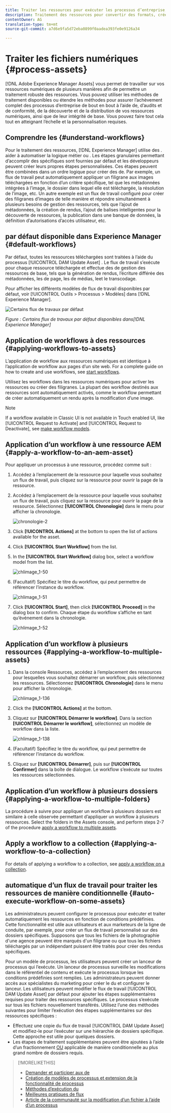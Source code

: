 ```yaml
---
title: Traiter les ressources pour exécuter les processus d’entreprise, effectuer des audits, assurer la conformité et maintenir une intégrité de base
description: Traitement des ressources pour convertir des formats, créer des rendus, gérer des ressources, valider des ressources et exécuter des  de.
contentOwner: AG
translation-type: tm+mt
source-git-commit: a7d6e9fa5d72eba0899f0aadea393fe0e9126a34

---
```



# Traiter les fichiers numériques {#process-assets}

[!DNL Adobe Experience Manager Assets] vous permet de travailler sur vos ressources numériques de plusieurs manières afin de permettre un traitement robuste des ressources. Vous pouvez utiliser les méthodes de traitement disponibles ou étendre les méthodes pour assurer l’achèvement complet des processus d’entreprise de bout en bout à l’aide de, d’audits et de conformité, de la découverte et de la distribution de vos ressources numériques, ainsi que de leur intégrité de base. Vous pouvez faire tout cela tout en atteignant l’échelle et la personnalisation requises.

## Comprendre les {#understand-workflows}

Pour le traitement des ressources, [!DNL Experience Manager] utilise des .  aider à automatiser la logique métier ou . Les étapes granulaires permettant d’accomplir des  spécifiques sont fournies par défaut et les développeurs peuvent créer leurs propres étapes personnalisées. Ces étapes peuvent être combinées dans un ordre logique pour créer des  de. Par exemple, un flux de travail peut automatiquement appliquer un filigrane aux images téléchargées en fonction d’un critère spécifique, tel que les métadonnées intégrées à l’image, le dossier dans lequel elle est téléchargée, la résolution de l’image, etc. Un autre exemple est un flux de travail configuré pour créer des filigranes d’images de telle manière et répondre simultanément à plusieurs besoins de gestion des ressources, tels que l’ajout de métadonnées, la création de rendus, l’ajout de balises intelligentes pour la découverte de ressources, la publication dans une banque de données, la définition d’autorisations d’accès utilisateur, etc.

##  par défaut disponible dans Experience Manager {#default-workflows}

Par défaut, toutes les ressources téléchargées sont traitées à l’aide du processus [!UICONTROL DAM Update Asset] . Le flux de travail s’exécute pour chaque ressource téléchargée et effectue des de gestion des ressources de base, tels que la génération de rendus, l’écriture différée des métadonnées, les  de page, les de médias, leet le transcodage.

Pour afficher les différents modèles de flux de travail disponibles par défaut, voir [!UICONTROL Outils > Processus > Modèles] dans [!DNL Experience Manager].

![Certains flux de travaux par défaut](assets/aem-default-workflows.png)

*Figure : Certains flux de travaux par défaut disponibles dans[!DNL Experience Manager]*

## Application de workflows à des ressources {#applying-workflows-to-assets}

L’application de workflow aux ressources numériques est identique à l’application de workflow aux pages d’un site web. For a complete guide on how to create and use workflows, see [start workflows](/help/sites-authoring/workflows-participating.md).

Utilisez les workflows dans les ressources numériques pour activer les ressources ou créer des filigranes. La plupart des workflow destinés aux ressources sont automatiquement activés, comme le workflow permettant de créer automatiquement un rendu après la modification d’une image.

>[!NOTE]
>
>If a workflow available in Classic UI is not available in Touch enabled UI, like [!UICONTROL Request to Activate] and [!UICONTROL Request to Deactivate], see [make workflow models](/help/sites-developing/workflows-models.md#make-workflow-models-available-in-touchui).

## Application d’un workflow à une ressource AEM {#apply-a-workflow-to-an-aem-asset}

<!-- 
TBD: Add animated GIF for these steps instead of all these screenshots.
-->

Pour appliquer un processus à une ressource, procédez comme suit :

1. Accédez à l’emplacement de la ressource pour laquelle vous souhaitez un flux de travail, puis cliquez sur la ressource pour ouvrir la page de la ressource.

1. Accédez à l’emplacement de la ressource pour laquelle vous souhaitez un flux de travail, puis cliquez sur la ressource pour ouvrir la page de la ressource. Sélectionnez **[!UICONTROL Chronologie]** dans le menu pour afficher la chronologie.

   ![chronologie-2](assets/timeline-2.png)

1. Click **[!UICONTROL Actions]** at the bottom to open the list of actions available for the asset.

1. Click **[!UICONTROL Start Workflow]** from the list.

1. In the **[!UICONTROL Start Workflow]** dialog box, select a workflow model from the list.

   ![chlimage_1-50](assets/chlimage_1-50.png)

1. (Facultatif) Spécifiez le titre du workflow, qui peut permettre de référencer l’instance du workflow.

   ![chlimage_1-51](assets/chlimage_1-51.png)

1. Click **[!UICONTROL Start]**, then click **[!UICONTROL Proceed]** in the dialog box to confirm. Chaque étape du workflow s’affiche en tant qu’événement dans la chronologie.

   ![chlimage_1-52](assets/chlimage_1-52.png)

## Application d’un workflow à plusieurs ressources {#applying-a-workflow-to-multiple-assets}

1. Dans la console Ressources, accédez à l’emplacement des ressources pour lesquelles vous souhaitez démarrer un workflow, puis sélectionnez les ressources. Sélectionnez **[!UICONTROL Chronologie]** dans le menu pour afficher la chronologie.

   ![chlimage_1-136](assets/chlimage_1-136.png)

1. Click the **[!UICONTROL Actions]** at the bottom.

1. Cliquez sur **[!UICONTROL Démarrer le workflow]**. Dans la section **[!UICONTROL Démarrer le workflow]**, sélectionnez un modèle de workflow dans la liste.

   ![chlimage_1-138](assets/chlimage_1-138.png)

1. (Facultatif) Spécifiez le titre du workflow, qui peut permettre de référencer l’instance du workflow.

1. Cliquez sur **[!UICONTROL Démarrer]**, puis sur **[!UICONTROL Confirmer]** dans la boîte de dialogue. Le workflow s’exécute sur toutes les ressources sélectionnées.

## Application d’un workflow à plusieurs dossiers {#applying-a-workflow-to-multiple-folders}

La procédure à suivre pour appliquer un workflow à plusieurs dossiers est similaire à celle observée permettant d’appliquer un workflow à plusieurs ressources. Select the folders in the Assets console, and perform steps 2-7 of the procedure [apply a workflow to multiple assets](assets-workflow.md#applying-a-workflow-to-multiple-assets).

## Apply a workflow to a collection {#applying-a-workflow-to-a-collection}

For details of applying a workflow to a collection, see [apply a workflow on a collection](managing-collections-touch-ui.md#running-a-workflow-on-a-collection).

## automatique d’un flux de travail pour traiter les ressources de manière conditionnelle {#auto-execute-workflow-on-some-assets}

Les administrateurs peuvent configurer le processus pour exécuter et traiter automatiquement les ressources en fonction de conditions prédéfinies. Cette fonctionnalité est utile aux utilisateurs et aux marketeurs de la ligne de conduite, par exemple, pour créer un flux de travail personnalisé sur des dossiers spécifiques. Supposons que tous les fichiers de la photographie d&#39;une agence peuvent être marqués d&#39;un filigrane ou que tous les fichiers téléchargés par un indépendant puissent être traités pour créer des rendus spécifiques.

Pour un modèle de processus, les utilisateurs peuvent créer un lanceur de processus qui l’exécute. Un lanceur de processus surveille les modifications dans le référentiel de contenu et exécute le processus lorsque les conditions prédéfinies sont remplies. Les administrateurs peuvent donner accès aux spécialistes du marketing pour créer le  du et configurer le lanceur. Les utilisateurs peuvent modifier le flux de travail [!UICONTROL DAM Update Asset] par défaut pour ajouter les étapes supplémentaires requises pour traiter des ressources spécifiques. Le processus s’exécute sur tous les fichiers nouvellement transférés. Utilisez l’une des méthodes suivantes pour limiter l’exécution des étapes supplémentaires sur des ressources spécifiques :

* Effectuez une copie du flux de travail [!UICONTROL DAM Update Asset] et modifiez-le pour l’exécuter sur une hiérarchie de dossiers spécifique. Cette approche est utile pour quelques dossiers.
* Les étapes de traitement supplémentaires peuvent être ajoutées à l’aide d’un fractionnement [OU](/help/sites-developing/workflows-step-ref.md#or-split) applicable de manière conditionnelle au plus grand nombre de dossiers requis.

>[!MORELIKETHIS]
>
>* [Demander et participer aux  de](/help/sites-authoring/workflows.md)
>* [Création de modèles de processus et extension de la fonctionnalité de processus](/help/sites-developing/workflows.md)
>* [Méthodes d’exécution du](/help/sites-administering/workflows-starting.md)
>* [Meilleures pratiques de flux](/help/sites-developing/workflows-best-practices.md)
>* [Article de la communauté sur la modification d’un fichier à l’aide d’un processus](https://helpx.adobe.com/fr/experience-manager/using/modify_asset_workflow.html)

